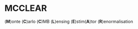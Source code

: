 # MCCLEAR
(**M**)onte (**C**)arlo (**C**)MB (**L**)ensing (**E**)stim(**A**)tor (**R**)enormalisation
